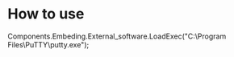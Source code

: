 ﻿# How to use

Components.Embeding.External_software.LoadExec("C:\\Program Files\\PuTTY\\putty.exe");
